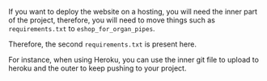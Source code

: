 If you want to deploy the website on a hosting, you will need the inner part of the project, therefore, you will need to move things such as `requirements.txt` to `eshop_for_organ_pipes`.

Therefore, the second `requirements.txt` is present here.

For instance, when using Heroku, you can use the inner git file to upload to heroku and the outer to keep pushing to your project.

